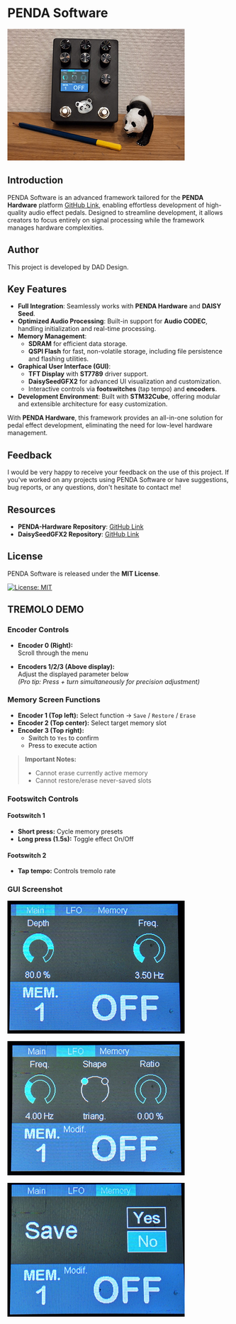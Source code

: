 # PENDA Software
![Image1](Media/Penda_1.jpg)

## Introduction
PENDA Software is an advanced framework tailored for the **PENDA Hardware** platform [GitHub Link](https://github.com/DADDesign-Projects/PENDA-Hardware), enabling effortless development of high-quality audio effect pedals. Designed to streamline development, it allows creators to focus entirely on signal processing while the framework manages hardware complexities.

## Author
This project is developed by DAD Design.

## Key Features
- **Full Integration**: Seamlessly works with **PENDA Hardware** and **DAISY Seed**.
- **Optimized Audio Processing**: Built-in support for **Audio CODEC**, handling initialization and real-time processing.
- **Memory Management**:
  - **SDRAM** for efficient data storage.
  - **QSPI Flash** for fast, non-volatile storage, including file persistence and flashing utilities.
- **Graphical User Interface (GUI)**:
  - **TFT Display** with **ST7789** driver support.
  - **DaisySeedGFX2** for advanced UI visualization and customization.
  - Interactive controls via **footswitches** (tap tempo) and **encoders**.
- **Development Environment**: Built with **STM32Cube**, offering modular and extensible architecture for easy customization.

With **PENDA Hardware**, this framework provides an all-in-one solution for pedal effect development, eliminating the need for low-level hardware management.

## Feedback
I would be very happy to receive your feedback on the use of this project. If you've worked on any projects using PENDA Software or have suggestions, bug reports, or any questions, don't hesitate to contact me!

## Resources
- **PENDA-Hardware Repository**: [GitHub Link](https://github.com/DADDesign-Projects/PENDA-Hardware)
- **DaisySeedGFX2 Repository**: [GitHub Link](https://github.com/DADDesign-Projects/DaisySeedGFX2)

## License
PENDA Software is released under the **MIT License**.

[![License: MIT](https://img.shields.io/badge/License-MIT-yellow.svg)](LICENSE)

## TREMOLO DEMO
### Encoder Controls

- **Encoder 0 (Right):**  
  Scroll through the menu

- **Encoders 1/2/3 (Above display):**  
  Adjust the displayed parameter below  
  *(Pro tip: Press + turn simultaneously for precision adjustment)*

### Memory Screen Functions
- **Encoder 1 (Top left):** Select function → `Save` / `Restore` / `Erase`
- **Encoder 2 (Top center):** Select target memory slot
- **Encoder 3 (Top right):**  
  - Switch to `Yes` to confirm  
  - Press to execute action

> **Important Notes:**  
> - Cannot erase currently active memory  
> - Cannot restore/erase never-saved slots

### Footswitch Controls

#### Footswitch 1
- **Short press:** Cycle memory presets  
- **Long press (1.5s):** Toggle effect On/Off

#### Footswitch 2
- **Tap tempo:** Controls tremolo rate

### GUI Screenshot
![Image1](Media/PENDA_UI_1.jpg)

![Image2](Media/PENDA_UI_2.jpg)

![Image3](Media/PENDA_UI_3.jpg)




